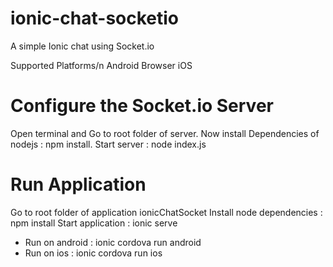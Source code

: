 # ionic-chat-socketio
A simple Ionic chat using Socket.io

Supported Platforms/n
Android
Browser
iOS

# Configure the Socket.io Server
Open terminal and Go to root folder of server.
Now install Dependencies of nodejs : npm install.
Start server : node index.js

# Run Application
Go to root folder of application ionicChatSocket
Install node dependencies : npm install
Start application : ionic serve
- Run on android : ionic cordova run android
- Run on ios : ionic cordova run ios
